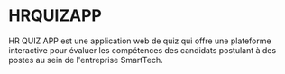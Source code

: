 # HRQUIZAPP
HR QUIZ APP est une application web de quiz qui offre une plateforme interactive pour évaluer les compétences des candidats postulant à des postes au sein de l'entreprise SmartTech. 